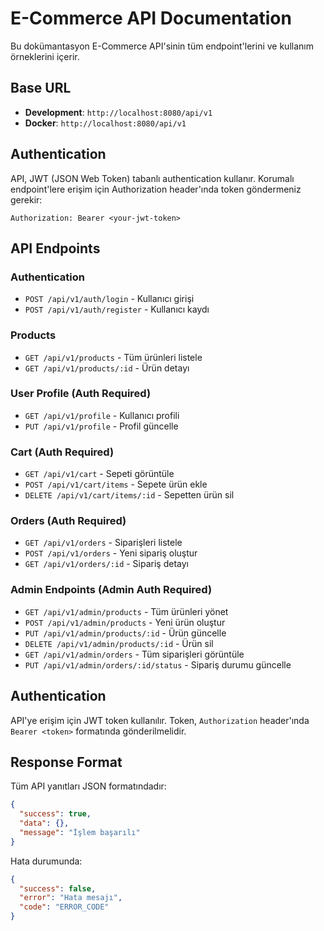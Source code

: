 # E-Commerce API Documentation

Bu dokümantasyon E-Commerce API'sinin tüm endpoint'lerini ve kullanım örneklerini içerir.

## Base URL

- **Development**: `http://localhost:8080/api/v1`
- **Docker**: `http://localhost:8080/api/v1`

## Authentication

API, JWT (JSON Web Token) tabanlı authentication kullanır. Korumalı endpoint'lere erişim için Authorization header'ında token göndermeniz gerekir:

```
Authorization: Bearer <your-jwt-token>
```

## API Endpoints

### Authentication
- `POST /api/v1/auth/login` - Kullanıcı girişi
- `POST /api/v1/auth/register` - Kullanıcı kaydı

### Products
- `GET /api/v1/products` - Tüm ürünleri listele
- `GET /api/v1/products/:id` - Ürün detayı

### User Profile (Auth Required)
- `GET /api/v1/profile` - Kullanıcı profili
- `PUT /api/v1/profile` - Profil güncelle

### Cart (Auth Required)
- `GET /api/v1/cart` - Sepeti görüntüle
- `POST /api/v1/cart/items` - Sepete ürün ekle
- `DELETE /api/v1/cart/items/:id` - Sepetten ürün sil

### Orders (Auth Required)
- `GET /api/v1/orders` - Siparişleri listele
- `POST /api/v1/orders` - Yeni sipariş oluştur
- `GET /api/v1/orders/:id` - Sipariş detayı

### Admin Endpoints (Admin Auth Required)
- `GET /api/v1/admin/products` - Tüm ürünleri yönet
- `POST /api/v1/admin/products` - Yeni ürün oluştur
- `PUT /api/v1/admin/products/:id` - Ürün güncelle
- `DELETE /api/v1/admin/products/:id` - Ürün sil
- `GET /api/v1/admin/orders` - Tüm siparişleri görüntüle
- `PUT /api/v1/admin/orders/:id/status` - Sipariş durumu güncelle

## Authentication

API'ye erişim için JWT token kullanılır. Token, `Authorization` header'ında `Bearer <token>` formatında gönderilmelidir.

## Response Format

Tüm API yanıtları JSON formatındadır:

```json
{
  "success": true,
  "data": {},
  "message": "İşlem başarılı"
}
```

Hata durumunda:

```json
{
  "success": false,
  "error": "Hata mesajı",
  "code": "ERROR_CODE"
}
```
